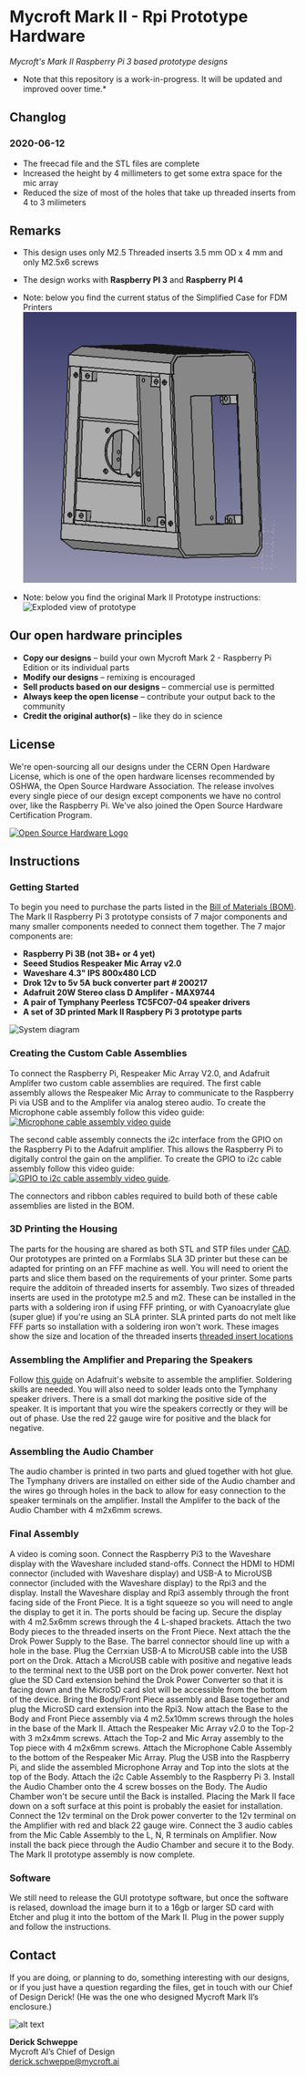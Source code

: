 # Mycroft Mark II - Rpi Prototype Hardware
*Mycroft's Mark II Raspberry Pi 3 based prototype designs*
* Note that this repository is a work-in-progress. It will be updated and improved oover time.*
## Changlog
### 2020-06-12
* The freecad file and the STL files are complete
* Increased the height by 4 millimeters to get some extra space for the mic array
* Reduced the size of most of the holes that take up threaded inserts from 4 to 3 milimeters
## Remarks
* This design uses only M2.5 Threaded inserts 3.5 mm OD x 4 mm and only M2.5x6 screws
* The design works with **Raspberry PI 3** and **Raspberry PI 4**

* Note: below you find the current status of the Simplified Case for FDM Printers
![Current status of construction](https://github.com/guhl/hardware-mycroft-mark-II-rpi/raw/master/CAD/FREECAD/mark2.png)

* Note: below you find the original Mark II Prototype instructions:
![Exploded view of prototype](https://raw.githubusercontent.com/MycroftAI/hardware-mycroft-mark-II-rpi/master/Mark%20II%20Rpi3%20r2%20Assembly%20diagram_sm.png?token=AF3P7DRJZP6BDCAP2DEV3C26HSL2W)

## Our open hardware principles
* **Copy our designs** – build your own Mycroft Mark 2 - Raspberry Pi Edition or its individual parts
* **Modify our designs** – remixing is encouraged
* **Sell products based on our designs** – commercial use is permitted
* **Always keep the open license** – contribute your output back to the community
* **Credit the original author(s)** – like they do in science

## License
We're open-sourcing all our designs under the CERN Open Hardware License, which is one of the open hardware licenses recommended by OSHWA, the Open Source Hardware Association. The release involves every single piece of our design except components we have no control over, like the Raspberry Pi. We've also joined the Open Source Hardware Certification Program.

[![Open Source Hardware Logo](https://github.com/MycroftAI/hardware-mycroft-mark-1/blob/master/oshw.png "OSHW")](https://certification.oshwa.org/)

## Instructions
### Getting Started
To begin you need to purchase the parts listed in the [Bill of Materials (BOM)](BOM.md). The Mark II Raspberry Pi 3 prototype consists of 7 major components and many smaller components needed to connect them together. The 7 major components are:

* **Raspberry Pi 3B (not 3B+ or 4 yet)**
* **Seeed Studios Respeaker Mic Array v2.0**
* **Waveshare 4.3" IPS 800x480 LCD**
* **Drok 12v to 5v 5A buck converter part # 200217**
* **Adafruit 20W Stereo class D Amplifer - MAX9744**
* **A pair of Tymphany Peerless TC5FC07-04 speaker drivers**
* **A set of 3D printed Mark II Raspbery Pi 3 prototype parts**

![System diagram](https://raw.githubusercontent.com/MycroftAI/hardware-mycroft-mark-II-rpi/master/Mark%20II%20Rpi3%20r2%20System%20diagram_sm.png?token=AF3P7DWIXOV57HQI6RJZSZ26HSLWO)

### Creating the Custom Cable Assemblies
To connect the Raspberry Pi, Respeaker Mic Array V2.0, and Adafruit Amplifer two custom cable assemblies are required. The first cable assembly allows the Respeaker Mic Array to communicate to the Raspberry Pi via USB and to the Amplifer via analog stereo audio. To create the Microphone cable assembly follow this video guide:  
[![Microphone cable assembly video guide](https://img.youtube.com/vi/UepmmYCgYgI/0.jpg)](https://youtu.be/UepmmYCgYgI)

The second cable assembly connects the i2c interface from the GPIO on the Raspberry Pi to the Adafruit amplifier. This allows the Raspberry Pi to digitally control the gain on the amplifier. To create the GPIO to i2c cable assembly follow this video guide:  
[![GPIO to i2c cable assembly video guide](https://img.youtube.com/vi/yoYU8CrY8kU/0.jpg)](https://youtu.be/yoYU8CrY8kU).

The connectors and ribbon cables required to build both of these cable assemblies are listed in the BOM.

### 3D Printing the Housing
The parts for the housing are shared as both STL and STP files under [CAD](https://github.com/MycroftAI/hardware-mycroft-mark-II-rpi/tree/master/CAD). Our prototypes are printed on a Formlabs SLA 3D printer but these can be adapted for printing on an FFF machine as well. You will need to orient the parts and slice them based on the requirements of your printer. Some parts require the additoin of threaded inserts for assembly. Two sizes of threaded inserts are used in the prototype m2.5 and m2. These can be installed in the parts with a soldering iron if using FFF printing, or with Cyanoacrylate glue (super glue) if you're using an SLA printer. SLA printed parts do not melt like FFF parts so installation with a soldering iron won't work. These images show the size and location of the threaded inserts [threaded insert locations](https://github.com/MycroftAI/hardware-mycroft-mark-II-rpi/tree/master/CAD/threaded%20insert%20locations)

### Assembling the Amplifier and Preparing the Speakers
Follow [this guide](https://learn.adafruit.com/adafruit-20w-stereo-audio-amplifier-class-d-max9744) on Adafruit's website to assemble the amplifier. Soldering skills are needed. You will also need to solder leads onto the Tymphany speaker drivers. There is a small dot marking the positive side of the speaker. It is important that you wire the speakers correctly or they will be out of phase. Use the red 22 gauge wire for positive and the black for negative.

### Assembling the Audio Chamber
The audio chamber is printed in two parts and glued together with hot glue. The Tymphany drivers are installed on either side of the Audio chamber and the wires go through holes in the back to allow for easy connection to the speaker terminals on the amplifier. Install the Amplifer to the back of the Audio Chamber with 4 m2x6mm screws.

### Final Assembly
A video is coming soon. Connect the Raspberry Pi3 to the Waveshare display with the Waveshare included stand-offs. Connect the HDMI to HDMI connector (included with Waveshare display) and USB-A to MicroUSB connector (included with the Waveshare display) to the Rpi3 and the display. Install the Waveshare display and Rpi3 assembly through the front facing side of the Front Piece. It is a tight squeeze so you will need to angle the display to get it in. The ports should be facing up. Secure the display with 4 m2.5x6mm screws through the 4 L-shaped brackets. Attach the two Body pieces to the threaded inserts on the Front Piece. Next attach the the Drok Power Supply to the Base. The barrel connector should line up with a hole in the base. Plug the Cerrxian USB-A to MicroUSB cable into the USB port on the Drok. Attach a MicroUSB cable with positive and negative leads to the terminal next to the USB port on the Drok power converter. Next hot glue the SD Card extension behind the Drok Power Converter so that it is facing down and the MicroSD card slot will be accessible from the bottom of the device. Bring the Body/Front Piece assembly and Base together and plug the MicroSD card extension into the Rpi3. Now attach the Base to the Body and Front Piece assembly via 4 m2.5x10mm screws through the holes in the base of the Mark II. Attach the Respeaker Mic Array v2.0 to the Top-2 with 3 m2x4mm screws. Attach the Top-2 and Mic Array assembly to the Top piece with 4 m2x6mm screws. Attach the Microphone Cable Assembly to the bottom of the Respeaker Mic Array. Plug the USB into the Raspberry Pi, and slide the assembled Microphone Array and Top into the slots at the top of the Body. Attach the i2c Cable Assembly to the Raspberry Pi 3. Install the Audio Chamber onto the 4 screw bosses on the Body. The Audio Chamber won't be secure until the Back is installed. Placing the Mark II face down on a soft surface at this point is probably the easiet for installation. Connect the 12v terminal on the Drok power converter to the 12v terminal on the Amplifier with red and black 22 gauge wire. Connect the 3 audio cables from the Mic Cable Assembly to the L, N, R terminals on Amplifier. Now install the back piece through the Audio Chamber and secure it to the Body. The Mark II prototype assembly is now complete.

### Software
We still need to release the GUI prototype software, but once the software is relased, download the image burn it to a 16gb or larger SD card with Etcher and plug it into the bottom of the Mark II. Plug in the power supply and follow the instructions.

## Contact
If you are doing, or planning to do, something interesting with our designs, or if you just have a question regarding the files, get in touch with our Chief of Design Derick! (He was the one who designed Mycroft Mark II’s enclosure.)

![alt text](https://github.com/MycroftAI/hardware-mycroft-mark-1/blob/master/Derick.png "Derick")

**Derick Schweppe**  
Mycroft AI’s Chief of Design  
derick.schweppe@mycroft.ai

